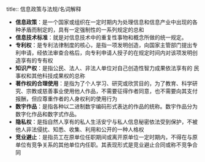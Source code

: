 title:: 信息政策与法规/名词解释

- **信息政策**：是一个国家或组织在一定时期内为处理信息和信息产业中出现的各种矛盾而制定的，具有一定强制性的一系列规定的总和
- **信息技术标准**：就是对信息技术中的重复性事物和概念所做的统一规定。
- **专利权**：是专利法律制度的核心，是指一项发明创造，向国家主管部门提出专利申请，经依法审查合格后，向专利申请人授子的在规定时间内对该项发明创
  造享有的专有权
- **知识产权**：是指公民、法人、非法人单位对自己创造性智力成果依法享有的
  民事权和其他科技成果权的总称
- **著作权的合理使用**：是指为了个人学习、研究或欣赏目的，为了教育、科学研究、宗教或慈善事业使用他人作品，不需要征得作者同意，也不需要向其支付
  报酬，但应尊重作者的人身权利的使用行为
- **数宇作品**：是指各种以二进制数宇编码形式表达的作品的统称。数宇作品分为数字化作品和数字式作品。
- **隐私权**：是指自然人享有的私人生活安宁与私人信息秘密依法受到保护，不被他人非法侵扰、知悉、收集、利用和公开的一种人格权
- **竞业避止**：是指员工在原单位任职期间或离开原单位一定时期内，不得在与原单位有竞争关系的其他单位内任职。其表现形式是竞业避止合同或称不竞争合同